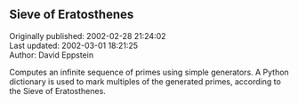 ## Sieve of Eratosthenes  
Originally published: 2002-02-28 21:24:02  
Last updated: 2002-03-01 18:21:25  
Author: David Eppstein  
  
Computes an infinite sequence of primes using simple generators.  A Python dictionary is used to mark multiples of the generated primes, according to the Sieve of Eratosthenes.